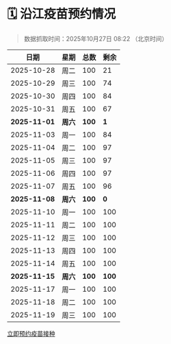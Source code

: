 # 🗓️ 沿江疫苗预约情况

> 数据抓取时间：2025年10月27日 08:22 （北京时间）

| 日期 | 星期 | 总数 | 剩余 |
|------|------|------|------|
| 2025-10-28 | 周二 | 100 | 21 |
| 2025-10-29 | 周三 | 100 | 74 |
| 2025-10-30 | 周四 | 100 | 84 |
| 2025-10-31 | 周五 | 100 | 67 |
| **2025-11-01** | **周六** | **100** | **1** |
| 2025-11-03 | 周一 | 100 | 84 |
| 2025-11-04 | 周二 | 100 | 97 |
| 2025-11-05 | 周三 | 100 | 97 |
| 2025-11-06 | 周四 | 100 | 97 |
| 2025-11-07 | 周五 | 100 | 96 |
| **2025-11-08** | **周六** | **100** | **0** |
| 2025-11-10 | 周一 | 100 | 100 |
| 2025-11-11 | 周二 | 100 | 100 |
| 2025-11-12 | 周三 | 100 | 100 |
| 2025-11-13 | 周四 | 100 | 100 |
| 2025-11-14 | 周五 | 100 | 100 |
| **2025-11-15** | **周六** | **100** | **100** |
| 2025-11-17 | 周一 | 100 | 100 |
| 2025-11-18 | 周二 | 100 | 100 |
| 2025-11-19 | 周三 | 100 | 100 |


<div class="button-container">
<a class="btn" href="http://yfzweb.ishequ.net/#/login" target="_blank">立即预约疫苗接种</a>
</div>

